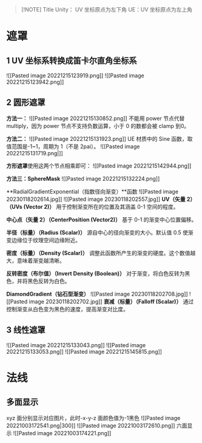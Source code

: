 
> [!NOTE] Title
> Unity： UV 坐标原点为左下角
> UE：UV 坐标原点为左上角

# 遮罩
## 1 UV 坐标系转换成笛卡尔直角坐标系
![[Pasted image 20221215123919.png]]
![[Pasted image 20221215123942.png]]
## 2 圆形遮罩
**方法一：**
![[Pasted image 20221215130852.png]]
不能用 power 节点代替 multiply，因为 power 节点不支持负数运算，小于 0 的数都会被 clamp 到0。

**方法二：**
![[Pasted image 20221215131923.png]]
UE 材质中的 Sine 函数，取值范围是-1~1，周期为 1（不是 2pai）。
![[Pasted image 20221215131719.png|]]

**方形遮罩**使用这两个节点相乘即可：
![[Pasted image 20221215142944.png]]

**方法三：SphereMask**
![[Pasted image 20221215132224.png]]

**RadialGradientExponential（指数径向渐变）**函数
![[Pasted image 20230118202614.jpg]] ![[Pasted image 20230118202557.jpg]]
**UV（矢量 2）（UVs (Vector 2)）**
用于控制渐变所在的位置及其涵盖 0-1 空间的程度。

**中心点（矢量 2）（CenterPosition (Vector2)）**
基于 0-1 的渐变中心位置偏移。

**半径（标量）（Radius (Scalar)）**
源自中心的径向渐变的大小。默认值 0.5 使渐变边缘位于纹理空间边缘附近。

**密度（标量）（Density (Scalar)）**
调整此函数所产生的渐变的硬度。这个数值越大，意味着渐变越清晰。

**反转密度（布尔值）（Invert Density (Boolean)）**
对于渐变，将白色反转为黑色，并将黑色反转为白色。

**DiamondGradient（钻石型渐变）**
![[Pasted image 20230118202708.jpg]] ![[Pasted image 20230118202702.jpg]]
**衰减（标量）（Falloff (Scalar)）**
通过控制渐变从白色变为黑色的速度，提高渐变对比度。
## 3 线性遮罩
![[Pasted image 20221215133043.png]]
![[Pasted image 20221215133053.png]]
![[Pasted image 20221215145815.png]]


# 法线
##  多面显示
xyz 面分别显示对应图片，此时-x-y-z 面颜色值为-1黑色
![[Pasted image 20221003172541.png|300]] ![[Pasted image 20221003172610.png]]
六面显示 ![[Pasted image 20221003174221.png]]
